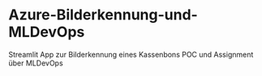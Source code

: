 # Azure-Bilderkennung-und-MLDevOps
Streamlit App zur Bilderkennung eines Kassenbons POC und Assignment über MLDevOps
